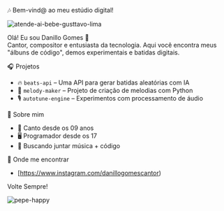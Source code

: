  🎶 Bem-vind@ ao meu estúdio digital!

![atende-ai-bebe-gusttavo-lima](https://github.com/user-attachments/assets/ce4e878a-5fe8-4f7f-a391-0d5cc8784206)


Olá! Eu sou Danillo Gomes 🎤  
Cantor, compositor e entusiasta da tecnologia. Aqui você encontra meus "álbuns de código", demos experimentais e batidas digitais.

 🎧 Projetos
- 🔥 `beats-api` – Uma API para gerar batidas aleatórias com IA
- 🎹 `melody-maker` – Projeto de criação de melodias com Python
- 🎙️ `autotune-engine` – Experimentos com processamento de áudio

 🎼 Sobre mim
- 🎵 Canto desde os 09 anos
- 🖥️ Programador desde os 17
- 🚀 Buscando juntar música + código

 📡 Onde me encontrar
- [https://www.instagram.com/danillogomescantor)


Volte Sempre!

![pepe-happy](https://github.com/user-attachments/assets/04c266f9-2b0f-489c-ae81-3f22cca05f18)











 
